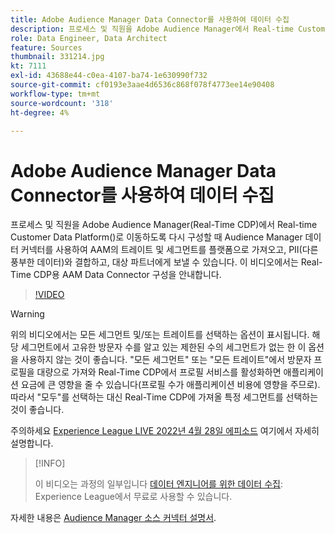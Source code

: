```yaml
---
title: Adobe Audience Manager Data Connector를 사용하여 데이터 수집
description: 프로세스 및 직원을 Adobe Audience Manager에서 Real-time Customer Data Platform으로 이동하도록 재구성할 때 Audience Manager 데이터 커넥터 를 사용하여 AAM에서 플랫폼으로 트레이트 및 세그먼트를 가져오고, PII(다른 풍부한 데이터 포함)와 결합하고, 대상 파트너에게 보낼 수 있습니다. 이 비디오에서는 Real-Time CDP용 AAM Data Connector 구성을 안내합니다.
role: Data Engineer, Data Architect
feature: Sources
thumbnail: 331214.jpg
kt: 7111
exl-id: 43688e44-c0ea-4107-ba74-1e630990f732
source-git-commit: cf0193e3aae4d6536c868f078f4773ee14e90408
workflow-type: tm+mt
source-wordcount: '318'
ht-degree: 4%

---
```


# Adobe Audience Manager Data Connector를 사용하여 데이터 수집

프로세스 및 직원을 Adobe Audience Manager(Real-Time CDP)에서 Real-time Customer Data Platform()로 이동하도록 다시 구성할 때 Audience Manager 데이터 커넥터를 사용하여 AAM의 트레이트 및 세그먼트를 플랫폼으로 가져오고, PII(다른 풍부한 데이터)와 결합하고, 대상 파트너에게 보낼 수 있습니다. 이 비디오에서는 Real-Time CDP용 AAM Data Connector 구성을 안내합니다.

>[!VIDEO](https://video.tv.adobe.com/v/331214/?quality=12&learn=on)

>[!WARNING]
>
>위의 비디오에서는 모든 세그먼트 및/또는 트레이트를 선택하는 옵션이 표시됩니다. 해당 세그먼트에서 고유한 방문자 수를 알고 있는 제한된 수의 세그먼트가 없는 한 이 옵션을 사용하지 않는 것이 좋습니다. &quot;모든 세그먼트&quot; 또는 &quot;모든 트레이트&quot;에서 방문자 프로필을 대량으로 가져와 Real-Time CDP에서 프로필 서비스를 활성화하면 애플리케이션 요금에 큰 영향을 줄 수 있습니다(프로필 수가 애플리케이션 비용에 영향을 주므로). 따라서 &quot;모두&quot;를 선택하는 대신 Real-Time CDP에 가져올 특정 세그먼트를 선택하는 것이 좋습니다.
>
>주의하세요 [Experience League LIVE 2022년 4월 28일 에피소드](https://experienceleague.adobe.com/docs/experience-league-live-events/events/episodes/exl-live-episode-04-28-22.html?lang=ko) 여기에서 자세히 설명합니다.

>[!INFO]
>
> 이 비디오는 과정의 일부입니다 [데이터 엔지니어를 위한 데이터 수집](https://experienceleague.adobe.com/?lang=ko-KR?recommended=ExperiencePlatform-D-1-2020.1.dataingestion): Experience League에서 무료로 사용할 수 있습니다.

자세한 내용은 [Audience Manager 소스 커넥터 설명서](https://experienceleague.adobe.com/docs/experience-platform/sources/connectors/adobe-applications/audience-manager.html).

